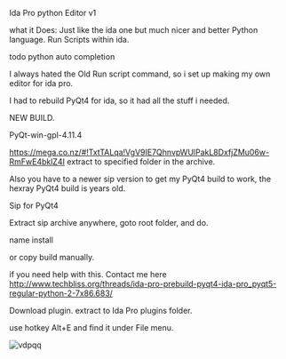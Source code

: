 Ida Pro python Editor v1

what it Does:
Just like the ida one but much nicer and better
Python language.
Run Scripts within ida.

todo
python auto completion

I always hated the Old Run script command, so i set up making my own editor for ida pro.

I had to rebuild PyQt4 for ida, so it had all the stuff i needed.

NEW BUILD.

PyQt-win-gpl-4.11.4

https://mega.co.nz/#!TxtTALqa!VgV9IE7QhnvpWUlPakL8DxfjZMu06w-RmFwE4bklZ4I
extract to specified folder in the archive.

Also you have to a newer sip version to get my PyQt4 build to work, the hexray PyQt4 build is years old.

Sip for PyQt4

Extract sip archive anywhere, goto root folder, and do.

name install

or copy build manually.

if you need help with this.
Contact me here http://www.techbliss.org/threads/ida-pro-prebuild-pyqt4-ida-pro_pyqt5-regular-python-2-7x86.683/




Download plugin.
extract to Ida Pro plugins folder.

use hotkey Alt+E and find it under File menu.

![vdpqq](https://cloud.githubusercontent.com/assets/3592375/8509437/f6b4b458-22a2-11e5-9e45-16ea23bb5c5e.jpg)


